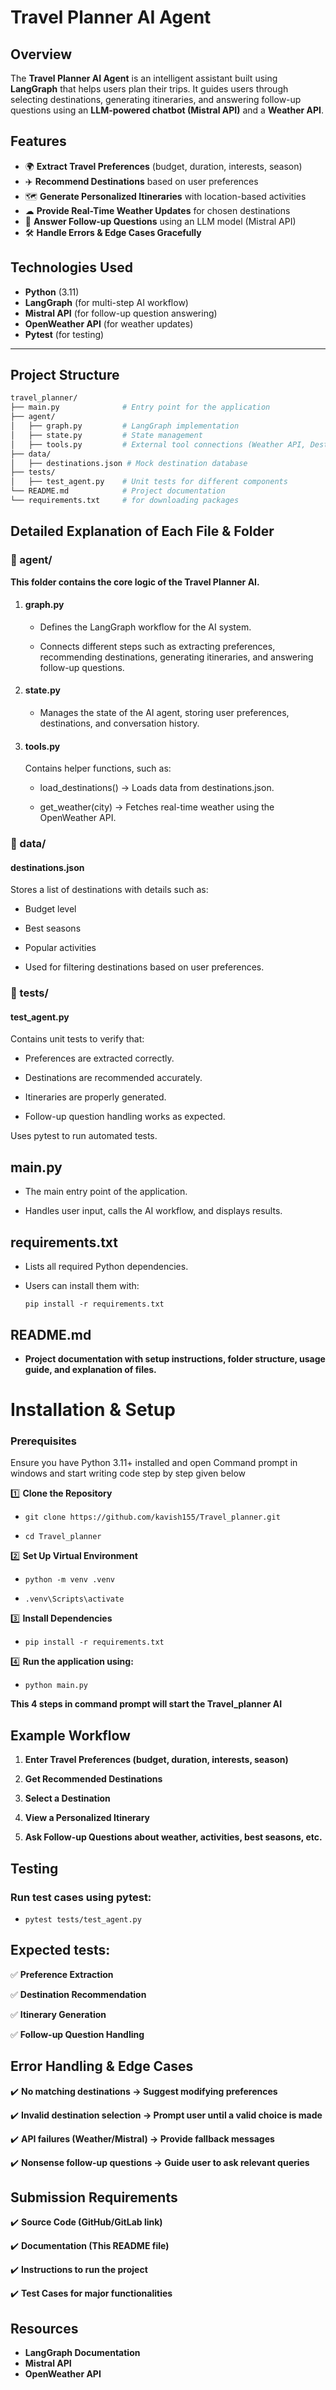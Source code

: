 # Travel Planner AI Agent

## Overview
The **Travel Planner AI Agent** is an intelligent assistant built using **LangGraph** that helps users plan their trips. It guides users through selecting destinations, generating itineraries, and answering follow-up questions using an **LLM-powered chatbot (Mistral API)** and a **Weather API**.

## Features
- 🌍 **Extract Travel Preferences** (budget, duration, interests, season)
- ✈️ **Recommend Destinations** based on user preferences
- 🗺 **Generate Personalized Itineraries** with location-based activities
- ☁ **Provide Real-Time Weather Updates** for chosen destinations
- 💬 **Answer Follow-up Questions** using an LLM model (Mistral API)
- 🛠 **Handle Errors & Edge Cases Gracefully**

## Technologies Used
- **Python** (3.11)
- **LangGraph** (for multi-step AI workflow)
- **Mistral API** (for follow-up question answering)
- **OpenWeather API** (for weather updates)
- **Pytest** (for testing)

---

## Project Structure
```bash
travel_planner/
├── main.py              # Entry point for the application
├── agent/
│   ├── graph.py         # LangGraph implementation
│   ├── state.py         # State management
│   ├── tools.py         # External tool connections (Weather API, Destination Loader)
├── data/
│   ├── destinations.json # Mock destination database
├── tests/
│   ├── test_agent.py    # Unit tests for different components
└── README.md            # Project documentation
└── requirements.txt     # for downloading packages
```
## Detailed Explanation of Each File & Folder

### 📂 agent/
**This folder contains the core logic of the Travel Planner AI.**

 1) #### graph.py

    - Defines the LangGraph workflow for the AI system.

    - Connects different steps such as extracting preferences, recommending destinations, generating itineraries, and answering follow-up questions.

 2) #### state.py

    - Manages the state of the AI agent, storing user preferences, destinations, and conversation history.

 3) #### tools.py

    Contains helper functions, such as:
  
    - load_destinations() → Loads data from destinations.json.
  
    - get_weather(city) → Fetches real-time weather using the OpenWeather API.
  
### 📂 data/
   
  #### destinations.json
   Stores a list of destinations with details such as:
   
   -  Budget level
     
   - Best seasons

   - Popular activities
   
   - Used for filtering destinations based on user preferences.
   
### 📂 tests/
 
  #### test_agent.py

   Contains unit tests to verify that:
 
   - Preferences are extracted correctly.

   - Destinations are recommended accurately.

   - Itineraries are properly generated.

   - Follow-up question handling works as expected.

 Uses pytest to run automated tests.

## main.py

- The main entry point of the application.

- Handles user input, calls the AI workflow, and displays results.

## requirements.txt

- Lists all required Python dependencies.

- Users can install them with:

   ```pip install -r requirements.txt```

## README.md

- **Project documentation with setup instructions, folder structure,  usage guide, and explanation of files.**

# Installation & Setup
### Prerequisites
Ensure you have Python 3.11+ installed and open Command prompt in windows and 
start writing code step by step given below

1️⃣ **Clone the Repository**
  - ```git clone https://github.com/kavish155/Travel_planner.git```
    
  - ```cd Travel_planner```
    
2️⃣ **Set Up Virtual Environment**
  -  ```python -m venv .venv```
    
  -  ```.venv\Scripts\activate```

3️⃣ **Install Dependencies**

  - ```pip install -r requirements.txt```

4️⃣ **Run the application using:**
  - ```python main.py```

**This 4 steps in command prompt will start the Travel_planner AI**


## Example Workflow
1) **Enter Travel Preferences (budget, duration, interests, season)**

2) **Get Recommended Destinations**

3) **Select a Destination**

4) **View a Personalized Itinerary**

5) **Ask Follow-up Questions about weather, activities, best seasons, etc.**

## Testing

### Run test cases using pytest:
- ```pytest tests/test_agent.py```

## Expected tests:

✅ **Preference Extraction**

✅ **Destination Recommendation**

✅ **Itinerary Generation**

✅ **Follow-up Question Handling**


## Error Handling & Edge Cases

✔️ **No matching destinations → Suggest modifying preferences**

✔️ **Invalid destination selection → Prompt user until a valid choice is made**

✔️ **API failures (Weather/Mistral) → Provide fallback messages**

✔️ **Nonsense follow-up questions → Guide user to ask relevant queries**

## Submission Requirements

✔️ **Source Code (GitHub/GitLab link)**

✔️ **Documentation (This README file)**

✔️ **Instructions to run the project**

✔️ **Test Cases for major functionalities**

## Resources
- **LangGraph Documentation**
- **Mistral API**
- **OpenWeather API**

